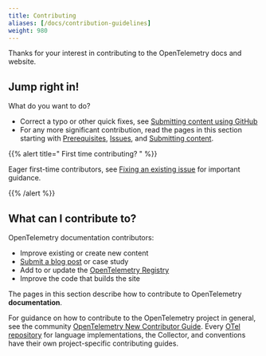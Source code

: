 ```yaml
---
title: Contributing
aliases: [/docs/contribution-guidelines]
weight: 980
---
```


Thanks for your interest in contributing to the OpenTelemetry docs and website.

## Jump right in!

What do you want to do?

- Correct a typo or other quick fixes, see
  [Submitting content using GitHub](pull-requests/#changes-using-github)
- For any more significant contribution, read the pages in this section starting
  with [Prerequisites], [Issues], and [Submitting content].

[Prerequisites]: prerequisites/
[Issues]: issues/
[Submitting content]: pull-requests/

{{% alert title="<i class='far fa-exclamation-triangle'></i> First time contributing? " %}}

Eager first-time contributors, see
[Fixing an existing issue](issues/#fixing-an-existing-issue) for important
guidance.

{{% /alert %}}

## What can I contribute to?

OpenTelemetry documentation contributors:

- Improve existing or create new content
- [Submit a blog post](/docs/contributing/blog/) or case study
- Add to or update the [OpenTelemetry Registry](/ecosystem/registry/)
- Improve the code that builds the site

The pages in this section describe how to contribute to OpenTelemetry
**documentation**.

For guidance on how to contribute to the OpenTelemetry project in general, see
the community [OpenTelemetry New Contributor Guide]. Every [OTel repository][org]
for language implementations, the Collector, and conventions have their own project-specific
contributing guides.

[OpenTelemetry New Contributor Guide]:
  https://github.com/open-telemetry/community/blob/main/guides/contributor
[org]: https://github.com/open-telemetry
